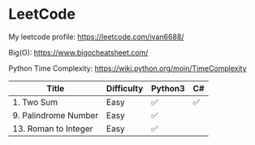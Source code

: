 # LeetCode

My leetcode profile: https://leetcode.com/ivan6688/

Big(O): https://www.bigocheatsheet.com/

Python Time Complexity: https://wiki.python.org/moin/TimeComplexity

| Title                      | Difficulty | Python3 | C# |
| -------------------------- | ---------- | ------- | -- |
| 1. Two Sum | Easy | ✅ | ✅ |
| 9. Palindrome Number | Easy | ✅ |
| 13. Roman to Integer | Easy | ✅ |
